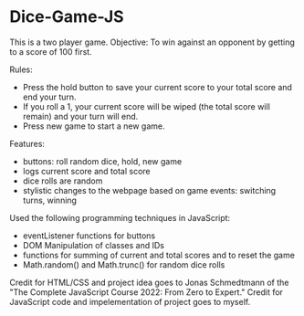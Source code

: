 # Dice-Game-JS

This is a two player game.
Objective: To win against an opponent by getting to a score of 100 first. 

Rules: 
- Press the hold button to save your current score to your total score and end your turn.
- If you roll a 1, your current score will be wiped (the total score will remain) and your turn will end. 
- Press new game to start a new game.

Features: 
- buttons: roll random dice, hold, new game
- logs current score and total score
- dice rolls are random
- stylistic changes to the webpage based on game events: switching turns, winning

Used the following programming techniques in JavaScript:
- eventListener functions for buttons
- DOM Manipulation of classes and IDs
- functions for summing of current and total scores and to reset the game
- Math.random() and Math.trunc() for random dice rolls  

Credit for HTML/CSS and project idea goes to Jonas Schmedtmann of the "The Complete JavaScript Course 2022: From Zero to Expert." 
Credit for JavaScript code and impelementation of project goes to myself.
